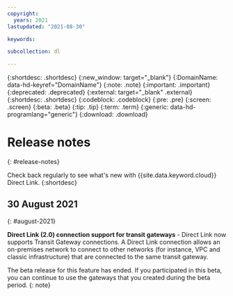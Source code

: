 ```yaml
---
copyright:
  years: 2021
lastupdated: "2021-08-30"

keywords:  

subcollection: dl

---
```


{:shortdesc: .shortdesc}
{:new_window: target="_blank"}
{:DomainName: data-hd-keyref="DomainName"}
{:note: .note}
{:important: .important}
{:deprecated: .deprecated}
{:external: target="_blank" .external}
{:shortdesc: .shortdesc}
{:codeblock: .codeblock}
{:pre: .pre}
{:screen: .screen}
{:beta: .beta}
{:tip: .tip}
{:term: .term}
{:generic: data-hd-programlang="generic"}
{:download: .download}

# Release notes
{: #release-notes}

Check back regularly to see what's new with {{site.data.keyword.cloud}} Direct Link.
{:shortdesc}

## 30 August 2021
{: #august-2021}

**Direct Link (2.0) connection support for transit gateways** - Direct Link now supports Transit Gateway connections. A Direct Link connection allows an on-premises network to connect to other networks (for instance, VPC and classic infrastructure) that are connected to the same transit gateway.

   The beta release for this feature has ended. If you participated in this beta, you can continue to use the gateways that you created during the beta period.
   {: note}

